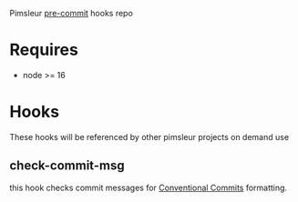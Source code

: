 Pimsleur [pre-commit](https://pre-commit.com/) hooks repo

# Requires
- node >= 16

# Hooks

These hooks will be referenced by other pimsleur projects on demand
use

## check-commit-msg
this hook checks commit messages for [Conventional Commits](https://www.conventionalcommits.org/en/v1.0.0/) formatting.